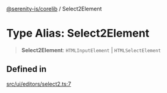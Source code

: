 [@serenity-is/corelib](../README.md) / Select2Element

# Type Alias: Select2Element

> **Select2Element**: `HTMLInputElement` \| `HTMLSelectElement`

## Defined in

[src/ui/editors/select2.ts:7](https://github.com/serenity-is/serenity/blob/master/packages/corelib/src/ui/editors/select2.ts#L7)
